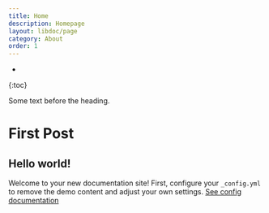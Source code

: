```yaml
---
title: Home
description: Homepage
layout: libdoc/page
category: About
order: 1
---
```

*
{:toc}

Some text before the heading.

# First Post


## Hello world!

Welcome to your new documentation site! First, configure your `_config.yml` to remove the demo content and adjust your own settings. [See config documentation](https://olivier3lanc.github.io/Jekyll-LibDoc/libdoc-config.html)

